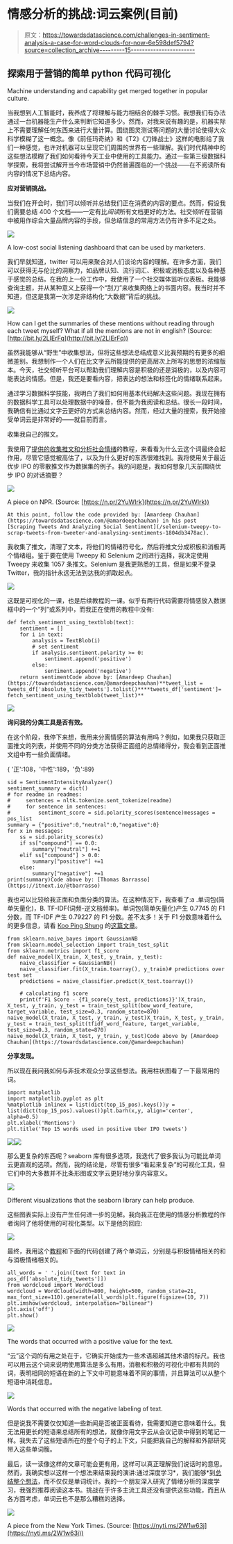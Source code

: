 # 情感分析的挑战:词云案例(目前)

> 原文：<https://towardsdatascience.com/challenges-in-sentiment-analysis-a-case-for-word-clouds-for-now-6e598def5794?source=collection_archive---------15----------------------->

## 探索用于营销的简单 python 代码可视化

Machine understanding and capability get merged together in popular culture.

当我想到人工智能时，我养成了将理解与能力相结合的棘手习惯。我想我们有办法通过一台机器能生产什么来判断它知道多少。然而，对我来说有趣的是，机器实际上不需要理解任何东西来进行大量计算。围绕图灵测试等问题的大量讨论使得大众科学模糊了这一概念。像《前任玛奇纳》和《T2》《刀锋战士》这样的电影给了我们一种感觉，也许对机器可以呈现它们周围的世界有一些理解。我们时代精神中的这些想法模糊了我们如何看待今天工业中使用的工具能力。通过一些第三级数据科学探索，我将尝试解开当今市场营销中仍然普遍面临的一个挑战——在不阅读所有内容的情况下总结内容。

**应对营销挑战。**

当我们在开会时，我们可以倾听并总结我们正在消费的内容的要点。然而，假设我们需要总结 400 个文档——一定有比*阅读*所有文档更好的方法。社交倾听在营销中被用作综合大量品牌内容的手段，但总结信息的常用方法仍有许多不足之处。

![](img/39965c8f87ba2c42944b84d6fbc6cf7a.png)

A low-cost social listening dashboard that can be used by marketers.

我们早就知道，twitter 可以用来聚合对人们谈论内容的理解。在许多方面，我们可以获得无与伦比的洞察力，如品牌认知、流行词汇、积极或消极态度以及各种基于感觉的总结。在我的上一份工作中，我使用了一个社交媒体监听仪表板。我能够查询主题，并从某种意义上获得一个“刮刀”来收集网络上的书面内容。我当时并不知道，但这是我第一次涉足非结构化“大数据”背后的挑战。

![](img/dc2c4f056e279ea79bf994614a5ff2ba.png)

How can I get the summaries of these mentions without reading through each tweet myself? What if all the mentions are not in english? (Source: [http://bit.ly/2LIErFq](http://bit.ly/2LIErFq))

虽然我能够从“野生”中收集想法，但将这些想法总结成意义比我预期的有更多的细微差别。我想制作一个人们在比文字云所能提供的更高层次上所写的思想的浓缩版本。今天，社交倾听平台可以帮助我们理解内容是积极的还是消极的，以及内容可能表达的情感。但是，我还是要看内容，把表达的想法和标签化的情绪联系起来。

通过学习数据科学技能，我明白了我们如何用基本代码解决这些问题。我现在拥有的数据科学工具可以处理数据中的噪音，但不能为我阅读和总结。很长一段时间，我确信有比通过文字云更好的方式来总结内容。然而，经过大量的搜索，我开始接受单词云是非常好的——就目前而言。

收集我自己的推文。

我使用了[提供的收集推文和分析社会情绪](/selenium-tweepy-to-scrap-tweets-from-tweeter-and-analysing-sentiments-1804db3478ac)的教程，来看看为什么云这个词最终会起作用，尽管它感觉被高估了，以及为什么更好的东西很难找到。我将使用关于最近优步 IPO 的零散推文作为数据集的例子。我的问题是，我如何想象几天前围绕优步 IPO 的对话摘要？

![](img/c87a681478634cf55503a2604052700b.png)

A piece on NPR. (Source: [https://n.pr/2YuWIrk](https://n.pr/2YuWIrk))

```
At this point, follow the code provided by: [Amardeep Chauhan](https://towardsdatascience.com/@amardeepchauhan) in his post [Scraping Tweets And Analyzing Social Sentiment](/selenium-tweepy-to-scrap-tweets-from-tweeter-and-analysing-sentiments-1804db3478ac). 
```

我收集了推文，清理了文本，将他们的情绪符号化，然后将推文分成积极和消极两个情绪组。鉴于要在使用 Tweepy 和 Selenium 之间进行选择，我决定使用 Tweepy 来收集 1057 条推文。Selenium 是我更熟悉的工具，但是如果不登录 Twitter，我的指针永远无法到达我的抓取起点。

![](img/4aa962096341a126076270cb621c2809.png)

这既是可视化的一课，也是后续教程的一课。似乎有两行代码需要将情感放入数据框中的一个“列”或系列中，而我正在使用的教程中没有:

```
def fetch_sentiment_using_textblob(text):
    sentiment = []
    for i in text: 
        analysis = TextBlob(i)
        # set sentiment 
        if analysis.sentiment.polarity >= 0:
            sentiment.append('positive')
        else: 
            sentiment.append('negative')
    return sentimentCode above by: [Amardeep Chauhan](https://towardsdatascience.com/@amardeepchauhan)**tweet_list = tweets_df['absolute_tidy_tweets'].tolist()****tweets_df['sentiment']= fetch_sentiment_using_textblob(tweet_list)**
```

![](img/d2f7175c50a2b4be7c8245a5cf851790.png)

**询问我的分类工具是否有效。**

在这个阶段，我停下来想，我用来分离情感的算法有用吗？例如，如果我只获取正面推文的列表，并使用不同的分类方法获得正面组的总情绪得分，我会看到正面推文组中有一些负面情绪。

{ '正':108，'中性':189，'负':89}

```
sid = SentimentIntensityAnalyzer()
sentiment_summary = dict()
# for readme in readmes:
#     sentences = nltk.tokenize.sent_tokenize(readme)
#     for sentence in sentences:
#         sentiment_score = sid.polarity_scores(sentence)messages = pos_list
summary = {"positive":0,"neutral":0,"negative":0}
for x in messages: 
    ss = sid.polarity_scores(x)
    if ss["compound"] == 0.0: 
        summary["neutral"] +=1
    elif ss["compound"] > 0.0:
        summary["positive"] +=1
    else:
        summary["negative"] +=1
print(summary)Code above by: [Thomas Barrasso](https://itnext.io/@tbarrasso)
```

我也可以比较给我正面和负面分类的算法。在这种情况下，我查看了:a .单词包(简单矢量化)，B. TF-IDF(词频-逆文档频率)。单词包(简单矢量化)产生 0.7745 的 F1 分数，而 TF-IDF 产生 0.79227 的 F1 分数。差不太多！关于 F1 分数意味着什么的更多信息，请看 [Koo Ping Shung](https://towardsdatascience.com/@koolanalytics) 的[这篇文章](/accuracy-precision-recall-or-f1-331fb37c5cb9)。

```
from sklearn.naive_bayes import GaussianNB
from sklearn.model_selection import train_test_split
from sklearn.metrics import f1_score
def naive_model(X_train, X_test, y_train, y_test):
    naive_classifier = GaussianNB()
    naive_classifier.fit(X_train.toarray(), y_train)# predictions over test set
    predictions = naive_classifier.predict(X_test.toarray())

    # calculating f1 score
    print(f'F1 Score - {f1_score(y_test, predictions)}')X_train, X_test, y_train, y_test = train_test_split(bow_word_feature, target_variable, test_size=0.3, random_state=870)
naive_model(X_train, X_test, y_train, y_test)X_train, X_test, y_train, y_test = train_test_split(tfidf_word_feature, target_variable, test_size=0.3, random_state=870)
naive_model(X_train, X_test, y_train, y_test)Code above by [Amardeep Chauhan](https://towardsdatascience.com/@amardeepchauhan)
```

**分享发现。**

所以现在我问我如何与非技术观众分享这些想法。我用柱状图看了一下最常用的词。

```
import matplotlib
import matplotlib.pyplot as plt
%matplotlib inlinex = list(dict(top_15_pos).keys())y = list(dict(top_15_pos).values())plt.barh(x,y, align='center', alpha=0.5)
plt.xlabel('Mentions')
plt.title('Top 15 words used in positive Uber IPO tweets')
```

![](img/21cf09b16e366e490b099235961540ef.png)![](img/f634444b9b4c5a01238d0d652d5bb975.png)

那么更复杂的东西呢？seaborn 库有很多选项，我迭代了很多我认为可能比单词云更直观的选项。然而，我的结论是，尽管有很多“看起来复杂”的可视化工具，但它们中的大多数并不比条形图或文字云更好地分享内容意义。

![](img/c1cf9d6e2798d916e5eacf9c7a0a7db3.png)

Different visualizations that the seaborn library can help produce.

这些图表实际上没有产生任何进一步的见解。我向我正在使用的情感分析教程的作者询问了他将使用的可视化类型。以下是他的回应:

![](img/728b7097bcdd8d20ae06edce022a0753.png)

最终，我用这个[教程](https://pythonspot.com/matplotlib-bar-chart/)和下面的代码创建了两个单词云，分别是与积极情绪相关的和与消极情绪相关的。

```
all_words = ' '.join([text for text in pos_df['absolute_tidy_tweets']])
from wordcloud import WordCloud
wordcloud = WordCloud(width=800, height=500, random_state=21, max_font_size=110).generate(all_words)plt.figure(figsize=(10, 7))
plt.imshow(wordcloud, interpolation="bilinear")
plt.axis('off')
plt.show()
```

![](img/9ebbf39aa315c03fbcc1552b1783fe7d.png)

The words that occurred with a positive value for the text.

“云”这个词的有用之处在于，它确实开始成为一些术语超越其他术语的标尺。我也可以用云这个词来说明使用算法是多么有用。消极和积极的可视化中都有共同的词，表明相同的短语在新的上下文中可能意味着不同的事情，并且算法可以从整个短语中消耗信息。

![](img/f86e0a3c9926c5597112542f763b528b.png)

Words that occurred with the negative labeling of text.

但是说我不需要仅仅知道一些新闻是否被正面看待，我需要知道它意味着什么。我无法用更长的短语来总结所有的想法，就像你用文字云从会议记录中得到的笔记一样。我失去了这些短语所在的整个句子的上下文，只能把我自己的解释和外部研究带入这些单词簇。

最后，读一读像这样的文章可能会更有用，这样可以真正理解我们说话时的意思。然而，我确实想以这样一个想法来结束我的演讲:通过深度学习*，我们能够*到[总结整个想法](/text-summarization-using-deep-learning-6e379ed2e89c)，而不仅仅是单词统计。我的一个朋友深入研究了情绪分析的深度学习，我强烈推荐阅读这本书。挑战在于许多主流工具还没有提供这些功能，而且从各方面考虑，单词云也不是那么糟糕的选择。

![](img/99969d6d523231c290b3e3b18889f751.png)

A piece from the New York Times. (Source: [https://nyti.ms/2W1w63j](https://nyti.ms/2W1w63j))